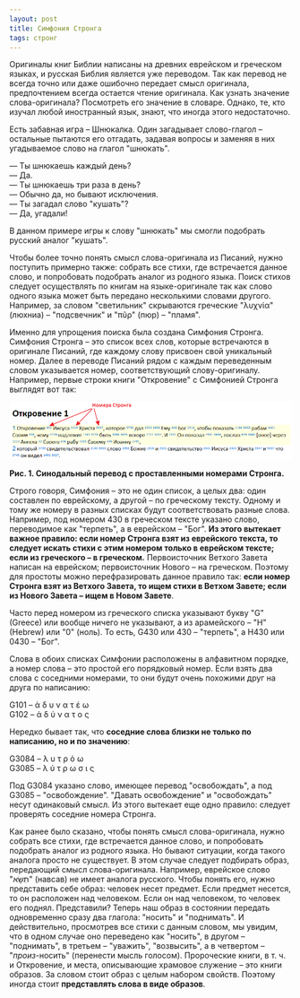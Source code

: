```yaml
---
layout: post
title: Симфония Стронга
tags: стронг
---
```


Оригиналы книг Библии написаны на древних еврейском и греческом языках, и русская Библия является уже переводом. Так как перевод не всегда точно или даже ошибочно передает смысл оригинала, предпочтением всегда остается чтение оригинала. Как узнать значение слова-оригинала? Посмотреть его значение в словаре. Однако, те, кто изучал любой иностранный язык, знают, что иногда этого недостаточно.

Есть забавная игра – Шнюкалка. Один загадывает слово-глагол – остальные пытаются его отгадать, задавая вопросы и заменяя в них угадываемое слово на глагол "шнюкать".

&mdash; Ты шнюкаешь каждый день?<br>
&mdash; Да.<br>
&mdash; Ты шнюкаешь три раза в день?<br>
&mdash; Обычно да, но бывают исключения.<br>
&mdash; Ты загадал слово "кушать"?<br>
&mdash; Да, угадали!

В данном примере игры к слову "шнюкать" мы смогли подобрать русский аналог "кушать".

Чтобы более точно понять смысл слова-оригинала из Писаний, нужно поступить примерно также: собрать все стихи, где встречается данное слово, и попробовать подобрать аналог из родного языка. Поиск стихов следует осуществлять по книгам на языке-оригинале так как слово одного языка может быть передано несколькими словами другого. Например, за словом "светильник" скрываются греческие "λυχνία" (люхниа) – "подсвечник" и "πῦρ" (пюр) – "пламя".

Именно для упрощения поиска была создана Симфония Стронга. Симфония Стронга – это список всех слов, которые встречаются в оригинале Писаний, где каждому слову присвоен свой уникальный номер. Далее в переводе Писаний рядом с каждым переведенным словом указывается номер, соответствующий слову-оригиналу. Например, первые строки книги "Откровение" с Симфонией Стронга выглядят вот так:

![Рис. 1.](/images/симфония-стронга-1.png)

**Рис. 1. Синодальный перевод с проставленными номерами Стронга.**

Строго говоря, Симфония – это не один список, а целых два: один составлен по еврейскому, а другой – по греческому тексту. Одному и тому же номеру в разных списках будут соответствовать разные слова. Например, под номером 430 в греческом тексте указано слово, переводимое как "терпеть", а в еврейском – "Бог". **Из этого вытекает важное правило: если номер Стронга взят из еврейского текста, то следует искать стихи с этим номером только в еврейском тексте; если из греческого – в греческом.** Первоисточник Ветхого Завета написан на еврейском; первоисточник Нового – на греческом. Поэтому для простоты можно перефразировать данное правило так: **если номер Стронга взят из Ветхого Завета, то ищем стихи в Ветхом Завете; если из Нового Завета – ищем в Новом Завете**.

Часто перед номером из греческого списка указывают букву "G" (Greece) или вообще ничего не указывают, а из арамейского – "H" (Hebrew) или "0" (ноль). То есть, G430 или 430 – "терпеть", а H430 или 0430 – "Бог".

Слова в обоих списках Симфонии расположены в алфавитном порядке, а номер слова – это простой его порядковый номер. Если взять два слова с соседними номерами, то они будут очень похожими друг на друга по написанию:

G101 – ἀ δ υ ν α τ έ ω<br>
G102 – ἀ δ ύ ν α τ ο ς

Нередко бывает так, что **соседние слова близки не только по написанию, но и по значению**:

G3084 – λ υ τ ρ ό ω<br>
G3085 – λ ύ τ ρ ω σ ι ς

Под G3084 указано слово, имеющее перевод "освобождать", а под G3085 – "освобождение". "Давать освобождение" и "освобождать" несут одинаковый смысл. Из этого вытекает еще одно правило: следует проверять соседние номера Стронга.

Как ранее было сказано, чтобы понять смысл слова-оригинала, нужно собрать все стихи, где встречается данное слово, и попробовать подобрать аналог из родного языка. Но бывают ситуации, когда такого аналога просто не существует. В этом случае следует подбирать образ, передающий смысл слова-оригинала. Например, еврейское слово "תִשָּׂא" (навсав) не имеет аналога русского. Чтобы понять его, нужно представить себе образ: человек несет предмет. Если предмет несется, то он расположен над человеком. Если он над человеком, то человек его поднял. Представили? Теперь наш образ в состоянии передать одновременно сразу два глагола: "носить" и "поднимать". И действительно, просмотрев все стихи с данным словом, мы увидим, что в одном случае оно переведено как "носить", в другом – "поднимать", в третьем – "уважить", "возвысить", а в четвертом – "*произ*-носить" (перенести мысль голосом). Пророческие книги, в т. ч. и Откровение, и места, описывающие храмовое служение – это книги образов. За словом стоит образ с целым набором свойств. Поэтому иногда стоит **представлять слова в виде образов**.
